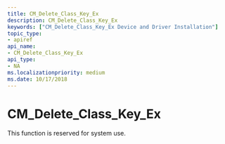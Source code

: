 ```yaml
---
title: CM_Delete_Class_Key_Ex
description: CM_Delete_Class_Key_Ex
keywords: ["CM_Delete_Class_Key_Ex Device and Driver Installation"]
topic_type:
- apiref
api_name:
- CM_Delete_Class_Key_Ex
api_type:
- NA
ms.localizationpriority: medium
ms.date: 10/17/2018
---
```


# CM_Delete_Class_Key_Ex

This function is reserved for system use.
